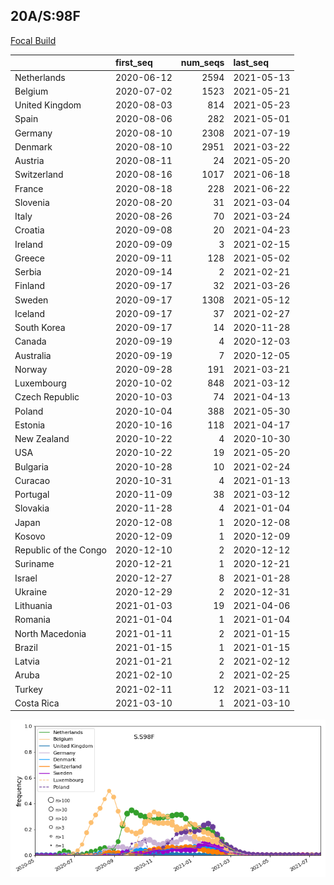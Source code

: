 

## 20A/S:98F
[Focal Build](https://nextstrain.org/groups/neherlab/ncov/S.S98F?c=gt-S_98&f_region=Europe)

|                       | first_seq   |   num_seqs | last_seq   |
|:----------------------|:------------|-----------:|:-----------|
| Netherlands           | 2020-06-12  |       2594 | 2021-05-13 |
| Belgium               | 2020-07-02  |       1523 | 2021-05-21 |
| United Kingdom        | 2020-08-03  |        814 | 2021-05-23 |
| Spain                 | 2020-08-06  |        282 | 2021-05-01 |
| Germany               | 2020-08-10  |       2308 | 2021-07-19 |
| Denmark               | 2020-08-10  |       2951 | 2021-03-22 |
| Austria               | 2020-08-11  |         24 | 2021-05-20 |
| Switzerland           | 2020-08-16  |       1017 | 2021-06-18 |
| France                | 2020-08-18  |        228 | 2021-06-22 |
| Slovenia              | 2020-08-20  |         31 | 2021-03-04 |
| Italy                 | 2020-08-26  |         70 | 2021-03-24 |
| Croatia               | 2020-09-08  |         20 | 2021-04-23 |
| Ireland               | 2020-09-09  |          3 | 2021-02-15 |
| Greece                | 2020-09-11  |        128 | 2021-05-02 |
| Serbia                | 2020-09-14  |          2 | 2021-02-21 |
| Finland               | 2020-09-17  |         32 | 2021-03-26 |
| Sweden                | 2020-09-17  |       1308 | 2021-05-12 |
| Iceland               | 2020-09-17  |         37 | 2021-02-27 |
| South Korea           | 2020-09-17  |         14 | 2020-11-28 |
| Canada                | 2020-09-19  |          4 | 2020-12-03 |
| Australia             | 2020-09-19  |          7 | 2020-12-05 |
| Norway                | 2020-09-28  |        191 | 2021-03-21 |
| Luxembourg            | 2020-10-02  |        848 | 2021-03-12 |
| Czech Republic        | 2020-10-03  |         74 | 2021-04-13 |
| Poland                | 2020-10-04  |        388 | 2021-05-30 |
| Estonia               | 2020-10-16  |        118 | 2021-04-17 |
| New Zealand           | 2020-10-22  |          4 | 2020-10-30 |
| USA                   | 2020-10-22  |         19 | 2021-05-20 |
| Bulgaria              | 2020-10-28  |         10 | 2021-02-24 |
| Curacao               | 2020-10-31  |          4 | 2021-01-13 |
| Portugal              | 2020-11-09  |         38 | 2021-03-12 |
| Slovakia              | 2020-11-28  |          4 | 2021-01-04 |
| Japan                 | 2020-12-08  |          1 | 2020-12-08 |
| Kosovo                | 2020-12-09  |          1 | 2020-12-09 |
| Republic of the Congo | 2020-12-10  |          2 | 2020-12-12 |
| Suriname              | 2020-12-21  |          1 | 2020-12-21 |
| Israel                | 2020-12-27  |          8 | 2021-01-28 |
| Ukraine               | 2020-12-29  |          2 | 2020-12-31 |
| Lithuania             | 2021-01-03  |         19 | 2021-04-06 |
| Romania               | 2021-01-04  |          1 | 2021-01-04 |
| North Macedonia       | 2021-01-11  |          2 | 2021-01-15 |
| Brazil                | 2021-01-15  |          1 | 2021-01-15 |
| Latvia                | 2021-01-21  |          2 | 2021-02-12 |
| Aruba                 | 2021-02-10  |          2 | 2021-02-25 |
| Turkey                | 2021-02-11  |         12 | 2021-03-11 |
| Costa Rica            | 2021-03-10  |          1 | 2021-03-10 |

![Overall trends S.S98F](/overall_trends_figures/overall_trends_S.S98F.png)